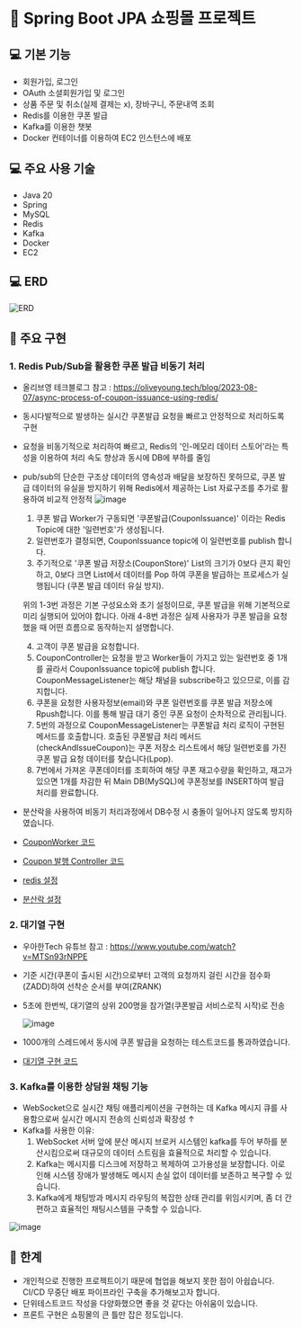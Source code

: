# 🛒 Spring Boot JPA 쇼핑몰 프로젝트
## 💻 기본 기능
* 회원가입, 로그인
* OAuth 소셜회원가입 및 로그인
* 상품 주문 및 취소(실제 결제는 x), 장바구니, 주문내역 조회
* Redis를 이용한 쿠폰 발급
* Kafka를 이용한 챗봇
* Docker 컨테이너를 이용하여 EC2 인스턴스에 배포


## 💻 주요 사용 기술
* Java 20
* Spring
* MySQL
* Redis
* Kafka
* Docker
* EC2

## 💻 ERD
![ERD](https://github.com/LCEMocha/ShopApplication/assets/142338641/74ca2446-da9c-4028-95c8-176674096dc9)


## 🔑 주요 구현
### 1. Redis Pub/Sub을 활용한 쿠폰 발급 비동기 처리
* 올리브영 테크블로그 참고 : <https://oliveyoung.tech/blog/2023-08-07/async-process-of-coupon-issuance-using-redis/>
* 동시다발적으로 발생하는 실시간 쿠폰발급 요청을 빠르고 안정적으로 처리하도록 구현
* 요청을 비동기적으로 처리하여 빠르고, Redis의 '인-메모리 데이터 스토어'라는 특성을 이용하여 처리 속도 향상과 동시에 DB에 부하를 줄임
* pub/sub의 단순한 구조상 데이터의 영속성과 배달을 보장하진 못하므로, 쿠폰 발급 데이터의 유실을 방지하기 위해 Redis에서 제공하는 List 자료구조를 추가로 활용하여 비교적 안정적 
  ![image](https://github.com/LCEMocha/ShopApplication/assets/142338641/1ad8dea7-37b1-4eea-8be6-8e9376780614)
  
  1. 쿠폰 발급 Worker가 구동되면 '쿠폰발급(CouponIssuance)' 이라는 Redis Topic에 대한 '일련번호'가 생성됩니다.
  2. 일련번호가 결정되면, CouponIssuance topic에 이 일련번호를 publish 합니다.
  3. 주기적으로 '쿠폰 발급 저장소(CouponStore)' List의 크기가 0보다 큰지 확인하고, 0보다 크면 List에서 데이터를 Pop 하여 쿠폰을 발급하는 프로세스가 실행됩니다
     (쿠폰 발급 데이터 유실 방지).

  위의 1-3번 과정은 기본 구성요소와 초기 설정이므로, 쿠폰 발급을 위해 기본적으로 미리 실행되어 있어야 합니다.
  아래 4-8번 과정은 실제 사용자가 쿠폰 발급을 요청했을 때 어떤 흐름으로 동작하는지 설명합니다.
  
  4. 고객이 쿠폰 발급을 요청합니다.
  5. CouponController는 요청을 받고 Worker들이 가지고 있는 일련번호 중 1개를 골라서 CouponIssuance topic에 publish 합니다.
     CouponMessageListener는 해당 채널을 subscribe하고 있으므로, 이를 감지합니다.
  6. 쿠폰을 요청한 사용자정보(email)와 쿠폰 일련번호를 쿠폰 발급 저장소에 Rpush합니다. 이를 통해 발급 대기 중인 쿠폰 요청이 순차적으로 관리됩니다.
  7. 5번의 과정으로 CouponMessageListener는 쿠폰발급 처리 로직이 구현된 메서드를 호출합니다.
     호출된 쿠폰발급 처리 메서드(checkAndIssueCoupon)는 쿠폰 저장소 리스트에서 해당 일련번호를 가진 쿠폰 발급 요청 데이터를 찾습니다(Lpop).
  8. 7번에서 가져온 쿠폰데이터를 조회하여 해당 쿠폰 재고수량을 확인하고, 재고가 있으면 1개를 차감한 뒤 Main DB(MySQL)에 쿠폰정보를 INSERT하여 발급 처리를 완료합니다.
 
* 분산락을 사용하여 비동기 처리과정에서 DB수정 시 충돌이 일어나지 않도록 방지하였습니다.
* [CouponWorker 코드](https://github.com/LCEMocha/ShopApplication/blob/master/src/main/java/com/shop/service/CouponWorker.java)
* [Coupon 발행 Controller 코드](https://github.com/LCEMocha/ShopApplication/blob/master/src/main/java/com/shop/controller/CouponController.java)
* [redis 설정](https://github.com/LCEMocha/ShopApplication/blob/master/src/main/java/com/shop/config/RedisConfig.java)
* [분산락 설정](https://github.com/LCEMocha/ShopApplication/blob/master/src/main/java/com/shop/config/DistributedLock.java)

### 2. 대기열 구현
* 우아한Tech 유튜브 참고 : https://www.youtube.com/watch?v=MTSn93rNPPE
* 기준 시간(쿠폰이 출시된 시간)으로부터 고객의 요청까지 걸린 시간을 점수화(ZADD)하여 선착순 순서를 부여(ZRANK)
* 5초에 한번씩, 대기열의 상위 200명을 참가열(쿠폰발급 서비스로직 시작)로 전송
  
  ![image](https://github.com/LCEMocha/ShopApplication/assets/142338641/c75313b7-c19a-4530-927e-994c39ea4e42)
* 1000개의 스레드에서 동시에 쿠폰 발급을 요청하는 테스트코드를 통과하였습니다.
* [대기열 구현 코드](https://github.com/LCEMocha/ShopApplication/blob/master/src/main/java/com/shop/controller/IssuanceQueue.java)


### 3. Kafka를 이용한 상담원 채팅 기능
* WebSocket으로 실시간 채팅 애플리케이션을 구현하는 데 Kafka 메시지 큐를 사용함으로써 실시간 메시지 전송의 신뢰성과 확장성 ↑
* Kafka를 사용한 이유:
  1. WebSocket 서버 앞에 분산 메시지 브로커 시스템인 kafka를 두어 부하를 분산시킴으로써 대규모의 데이터 스트림을 효율적으로 처리할 수 있습니다.
  2. Kafka는 메시지를 디스크에 저장하고 복제하여 고가용성을 보장합니다. 이로 인해 시스템 장애가 발생해도 메시지 손실 없이 데이터를 보존하고 복구할 수 있습니다.
  3. Kafka에게 채팅방과 메시지 라우팅의 복잡한 상태 관리를 위임시키며, 좀 더 간편하고 효율적인 채팅시스템을 구축할 수 있습니다.

![image](https://github.com/LCEMocha/ShopApplication/assets/142338641/bc0c2533-725a-42d9-8956-77c354ab40b5)



## 🔧 한계
* 개인적으로 진행한 프로젝트이기 때문에 협업을 해보지 못한 점이 아쉽습니다. CI/CD 무중단 배포 파이프라인 구축을 추가해보고자 합니다.
* 단위테스트코드 작성을 다양화했으면 좋을 것 같다는 아쉬움이 있습니다.
* 프론트 구현은 쇼핑몰의 큰 틀만 잡은 정도입니다. 
